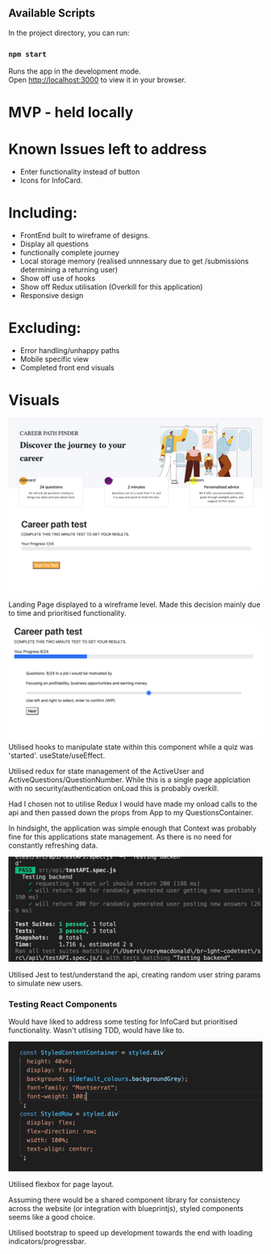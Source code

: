## Available Scripts

In the project directory, you can run:

### `npm start`

Runs the app in the development mode.\
Open [http://localhost:3000](http://localhost:3000) to view it in your browser.

# MVP - held locally

# Known Issues left to address

- Enter functionality instead of button
- Icons for InfoCard.

# Including:

- FrontEnd built to wireframe of designs.
- Display all questions
- functionally complete journey
- Local storage memory (realised unnnessary due to get /submissions determining a returning user)
- Show off use of hooks
- Show off Redux utilisation (Overkill for this application)
- Responsive design

# Excluding:

- Error handling/unhappy paths
- Mobile specific view
- Completed front end visuals

# Visuals

![Alt text](/ReadmeImages/onlod.png "Onload")

Landing Page displayed to a wireframe level. Made this decision mainly due to time and prioritised functionality.

![Alt text](/ReadmeImages/activequiz.png "ActiveQuiz")
Utilised hooks to manipulate state within this component while a quiz was 'started'. useState/useEffect.

Utilised redux for state management of the ActiveUser and ActiveQuestions/QuestionNumber. While this is a single page applciation with no security/authentication onLoad this is probably overkill.

Had I chosen not to utilise Redux I would have made my onload calls to the api and then passed down the props from App to my QuestionsContainer.

In hindsight, the application was simple enough that Context was probably fine for this applications state management. As there is no need for constantly refreshing data.

![Alt text](/ReadmeImages/intteset.png "basic api testing")

Utilised Jest to test/understand the api, creating random user string params to simulate new users.

### Testing React Components

Would have liked to address some testing for InfoCard but prioritised functionality. Wasn't utlising TDD, would have like to.

![Alt text](/ReadmeImages/styledflex.png "Styled components/flex")

Utilised flexbox for page layout.

Assuming there would be a shared component library for consistency across the website (or integration with blueprintjs), styled components seems like a good choice.

Utilised bootstrap to speed up development towards the end with loading indicators/progressbar.
